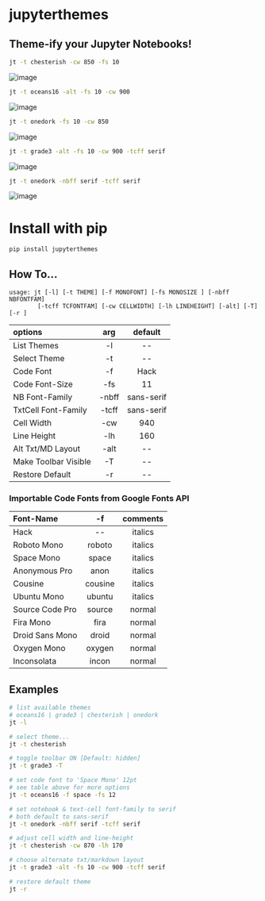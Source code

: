 # jupyterthemes
## Theme-ify your Jupyter Notebooks!

```sh
jt -t chesterish -cw 850 -fs 10
```
![image](https://github.com/dunovank/jupyter-themes/blob/master/screens/jt-tchesterish-cw850-fs10.png?raw=true)

```sh
jt -t oceans16 -alt -fs 10 -cw 900
```
![image](https://github.com/dunovank/jupyter-themes/blob/master/screens/jt-toceans16-altmd-fs10-cw900.png?raw=true)

```sh
jt -t onedork -fs 10 -cw 850
```
![image](https://github.com/dunovank/jupyter-themes/blob/master/screens/jt-tonedork-cw850-fs10.png?raw=true)

```sh
jt -t grade3 -alt -fs 10 -cw 900 -tcff serif
```
![image](https://github.com/dunovank/jupyter-themes/blob/master/screens/jt-tgrade3-altmd-fs10-cw900.png?raw=true)

```sh
jt -t onedork -nbff serif -tcff serif
```
![image](https://github.com/dunovank/jupyter-themes/blob/master/screens/jt-tonedork-ffserif-tcffserif.png?raw=true)



# Install with pip
```sh
pip install jupyterthemes
```

## How To...

```
usage: jt [-l] [-t THEME] [-f MONOFONT] [-fs MONOSIZE ] [-nbff NBFONTFAM]  
        [-tcff TCFONTFAM] [-cw CELLWIDTH] [-lh LINEHEIGHT] [-alt] [-T]  [-r ]
```

|        options        |   arg     |     default    |
|:----------------------|:---------:|:--------------:|     
| List Themes           |  -l       |       --       |
| Select Theme          |  -t       |       --       |
| Code Font             |  -f       |      Hack      |
| Code Font-Size        |  -fs      |       11       |
| NB Font-Family        |  -nbff    |   sans-serif   |
| TxtCell Font-Family   |  -tcff    |   sans-serif   |
| Cell Width            |  -cw      |      940       |
| Line Height           |  -lh      |      160       |
| Alt Txt/MD Layout     |  -alt     |       --       |
| Make Toolbar Visible  |  -T       |       --       |
| Restore Default       |  -r       |       --       |

### Importable Code Fonts from Google Fonts API

|    Font-Name     |    -f       |     comments     |
|:-----------------|:-----------:|:----------------:|     
|     Hack         |    --       |     italics      |
|  Roboto Mono     |  roboto     |     italics      |
|  Space Mono      |  space      |     italics      |         
|  Anonymous Pro   |  anon       |     italics      |
|  Cousine         |  cousine    |     italics      |     
|  Ubuntu Mono     |  ubuntu     |     italics      |
|  Source Code Pro |  source     |     normal       |
|  Fira Mono       |  fira       |     normal       |                  
|  Droid Sans Mono |  droid      |     normal       |         
|  Oxygen Mono     |  oxygen     |     normal       |
|  Inconsolata     |  incon      |     normal       |


## Examples
```sh
# list available themes
# oceans16 | grade3 | chesterish | onedork
jt -l

# select theme...
jt -t chesterish

# toggle toolbar ON [Default: hidden]
jt -t grade3 -T

# set code font to 'Space Mono' 12pt
# see table above for more options
jt -t oceans16 -f space -fs 12

# set notebook & text-cell font-family to serif
# both default to sans-serif
jt -t onedork -nbff serif -tcff serif

# adjust cell width and line-height
jt -t chesterish -cw 870 -lh 170

# choose alternate txt/markdown layout
jt -t grade3 -alt -fs 10 -cw 900 -tcff serif

# restore default theme
jt -r
```
